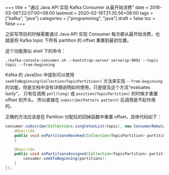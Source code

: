 +++
title = "通过 Java API 实现 Kafka Consumer 从最开始消费"
date = 2018-03-06T22:07:00+08:00
lastmod = 2020-02-19T21:35:56+08:00
tags = ["kafka", "java"]
categories = ["programming", "java"]
draft = false
toc = false
+++

之前写项目的时候需要通过 Java API 实现 Consumer 每次都从最开始消费，也就是将 Kafka topic 下所有 partition 的 offset 重置到最初位置。

<!--more-->

这个功能类似 shell 下的命令：

```shell
./kafka-console-consumer.sh --bootstrap-server serverip:9092 --topic topic --from-beginning
```

Kafka 的 JavaDoc 中提到可以使用 `seekToBeginning(Collection<TopicPartition>)` 方法来实现 `--from-beginning` 的功能，但是文档中没有详细说明如何使用，只是提及这个方法“evaluates lazily”， 只有在调用 `poll(long)` 或 `position(TopicPartition)` 的时候才重置 offset 到开头。
所以直接在 `subscribe(Pattern pattern)` 后调用是不起作用的。

正确的方法应该是在 Partition 分配后的回掉函数中重置 offset，具体代码如下：

```java
consumer.subscribe(Collections.singletonList(topic), new ConsumerRebalanceListener() {
    @Override
    public void onPartitionsRevoked(Collection<TopicPartition> partitions) {
    }

    @Override
    public void onPartitionsAssigned(Collection<TopicPartition> partitions) {
        consumer.seekToBeginning(partitions);
    }
});
```
